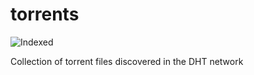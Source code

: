 torrents 
========
![Indexed](https://img.shields.io/badge/indexed-42142-blue)

Collection of torrent files discovered in the DHT network
